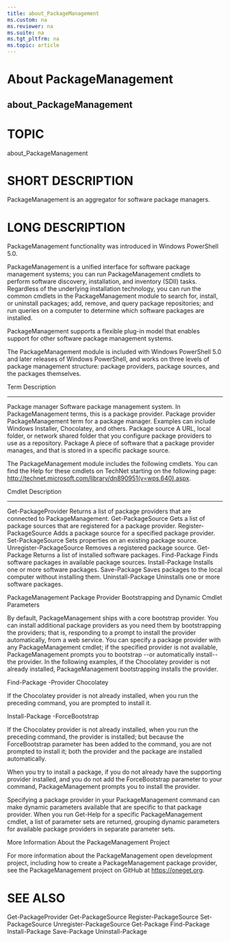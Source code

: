 ```yaml
---
title: about_PackageManagement
ms.custom: na
ms.reviewer: na
ms.suite: na
ms.tgt_pltfrm: na
ms.topic: article
---
```

# About PackageManagement
## about_PackageManagement
# TOPIC

about_PackageManagement

# SHORT DESCRIPTION

PackageManagement is an aggregator for software package managers.

# LONG DESCRIPTION

PackageManagement functionality was introduced in Windows PowerShell 5.0.

PackageManagement is a unified interface for software package management systems; you
can run PackageManagement cmdlets to perform software discovery, installation, and
inventory (SDII) tasks. Regardless of the underlying installation technology,
you can run the common cmdlets in the PackageManagement module to search for,
install, or uninstall packages; add, remove, and query package repositories; and
run queries on a computer to determine which software packages are installed.

PackageManagement supports a flexible plug-in model that enables support for other
software package management systems.

The PackageManagement module is included with Windows PowerShell 5.0 and later releases
of Windows PowerShell, and works on three levels of package management
structure:  package providers, package sources, and the packages themselves.

Term                  Description
----------            ------------------------------
Package manager       Software package management system. In
PackageManagement terms, this is a package provider.
Package provider      PackageManagement term for a package manager. Examples
can include Windows Installer, Chocolatey,
and others.
Package source        A URL, local folder, or network shared folder that
you configure package providers to use as a
repository.
Package               A piece of software that a package provider manages,
and that is stored in a specific package source.

The PackageManagement module includes the following cmdlets. You can find the
Help for these cmdlets on TechNet starting on the following page:
http://technet.microsoft.com/library/dn890951(v=wps.640).aspx.

Cmdlet                   Description
----------               ------------------------------
Get-PackageProvider      Returns a list of package providers that are
connected to PackageManagement.
Get-PackageSource        Gets a list of package sources that are
registered for a package provider.
Register-PackageSource   Adds a package source for a specified
package provider.
Set-PackageSource        Sets properties on an existing package
source.
Unregister-PackageSource Removes a registered package source.
Get-Package              Returns a list of installed software
packages.
Find-Package             Finds software packages in available
package sources.
Install-Package          Installs one or more software packages.
Save-Package             Saves packages to the local computer
without installing them.
Uninstall-Package        Uninstalls one or more software packages.

PackageManagement Package Provider Bootstrapping and Dynamic Cmdlet Parameters

By default, PackageManagement ships with a core bootstrap provider. You can install
additional package providers as you need them by bootstrapping the providers;
that is, responding to a prompt to install the provider automatically, from a
web service. You can specify a package provider with any PackageManagement cmdlet;
if the specified provider is not available, PackageManagement prompts you to bootstrap
--or automatically install--the provider. In the following examples, if the
Chocolatey provider is not already installed, PackageManagement bootstrapping installs
the provider.

Find-Package -Provider Chocolatey <PackageName>

If the Chocolatey provider is not already installed, when you run the
preceding command, you are prompted to install it.

Install-Package <Chocolatey package Name> -ForceBootstrap

If the Chocolatey provider is not already installed, when you run the
preceding command, the provider is installed; but because the ForceBootstrap
parameter has been added to the command, you are not prompted to install it;
both the provider and the package are installed automatically.

When you try to install a package, if you do not already have the supporting
provider installed, and you do not add the ForceBootstrap parameter to your
command, PackageManagement prompts you to install the provider.

Specifying a package provider in your PackageManagement command can make
dynamic parameters available that are specific to that package provider.
When you run Get-Help for a specific PackageManagement cmdlet, a list of
parameter sets are returned, grouping dynamic parameters for available
package providers in separate parameter sets.

More Information About the PackageManagement Project

For more information about the PackageManagement open development project,
including how to create a PackageManagement package provider, see the
PackageManagement project on GitHub at https://oneget.org.

# SEE ALSO

Get-PackageProvider
Get-PackageSource
Register-PackageSource
Set-PackageSource
Unregister-PackageSource
Get-Package
Find-Package
Install-Package
Save-Package
Uninstall-Package

